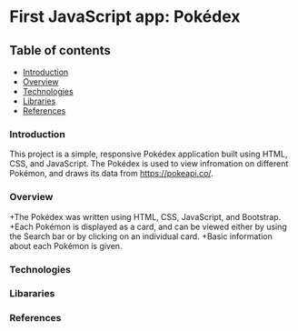 # First JavaScript app: Pokédex 
## Table of contents 
-   [Introduction](#introduction)
-   [Overview](#overview)
-   [Technologies](#technologies)
-   [Libraries](#libararies)
-   [References](#references)    



### Introduction 

This project is a simple, responsive Pokédex application built using HTML, CSS, and JavaScript. The Pokédex is used to view infromation on different Pokémon, and draws its data from https://pokeapi.co/. 



### Overview 

+The Pokédex was written using HTML, CSS, JavaScript, and Bootstrap. 
+Each Pokémon is displayed as a card, and can be viewed either by using the Search bar or by clicking on an individual card.
+Basic information about each Pokémon is given. 


### Technologies 



### Libararies 


### References 


